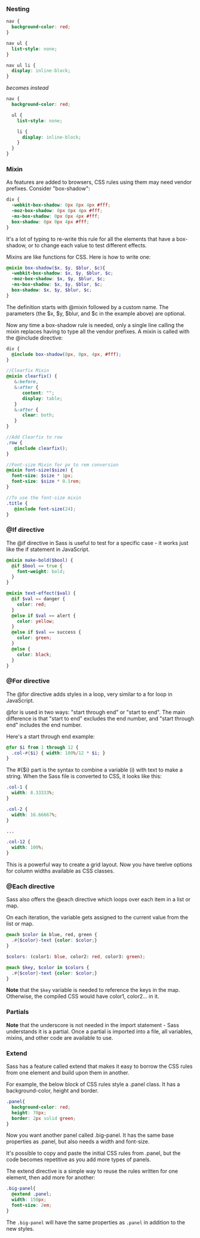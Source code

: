 ### Nesting

```css
nav {
  background-color: red;
}

nav ul {
  list-style: none;
}

nav ul li {
  display: inline-block;
}
```
_becomes instead_

```scss
nav {
  background-color: red;

  ul {
    list-style: none;

    li {
      display: inline-block;
    }
  }
}
```

### Mixin
 As features are added to browsers, CSS rules using them may need vendor prefixes. Consider "box-shadow":

```css
div {
  -webkit-box-shadow: 0px 0px 4px #fff;
  -moz-box-shadow: 0px 0px 4px #fff;
  -ms-box-shadow: 0px 0px 4px #fff;
  box-shadow: 0px 0px 4px #fff;
}
```

It's a lot of typing to re-write this rule for all the elements that have a box-shadow, or to change each value to test 
different effects.

Mixins are like functions for CSS. Here is how to write one:

```scss
@mixin box-shadow($x, $y, $blur, $c){
  -webkit-box-shadow: $x, $y, $blur, $c;
  -moz-box-shadow: $x, $y, $blur, $c;
  -ms-box-shadow: $x, $y, $blur, $c;
  box-shadow: $x, $y, $blur, $c;
}
```

The definition starts with @mixin followed by a custom name. The parameters (the $x, $y, $blur, and $c in the example above) 
are optional.

Now any time a box-shadow rule is needed, only a single line calling the mixin replaces having to type all the vendor prefixes. 
A mixin is called with the @include directive:

```scss
div {
  @include box-shadow(0px, 0px, 4px, #fff);
}
```

```scss
//Clearfix Mixin
@mixin clearfix() { 
   &:before,
   &:after {
      content: "";
      display: table;
   }
   &:after {
      clear: both;
   }
}

//Add Clearfix to row
.row {
   @include clearfix();
}
```

```scss
//Font-size Mixin for px to rem conversion
@mixin font-size($size) {
  font-size: $size * 1px;
  font-size: $size * 0.1rem;
}

//To use the font-size mixin
.title {
   @include font-size(24);
}
```

### @If directive

The @if directive in Sass is useful to test for a specific case - it works just like the if statement in JavaScript.

```scss
@mixin make-bold($bool) {
  @if $bool == true {
    font-weight: bold;
  }
}
```

```scss
@mixin text-effect($val) {
  @if $val == danger {
    color: red;
  }
  @else if $val == alert {
    color: yellow;
  }
  @else if $val == success {
    color: green;
  }
  @else {
    color: black;
  }
}
```

### @For directive

The @for directive adds styles in a loop, very similar to a for loop in JavaScript.

@for is used in two ways: "start through end" or "start to end". The main difference is that "start to end" excludes the 
end number, and "start through end" includes the end number.

Here's a start through end example:

```scss
@for $i from 1 through 12 {
  .col-#{$i} { width: 100%/12 * $i; }
}
```

The #{$i} part is the syntax to combine a variable (i) with text to make a string. When the Sass file is converted to CSS, 
it looks like this:

```css
.col-1 {
  width: 8.33333%;
}

.col-2 {
  width: 16.66667%;
}

...

.col-12 {
  width: 100%;
}
```
This is a powerful way to create a grid layout. Now you have twelve options for column widths available as CSS classes.

### @Each directive

Sass also offers the @each directive which loops over each item in a list or map.

On each iteration, the variable gets assigned to the current value from the list or map.

```scss
@each $color in blue, red, green {
  .#{$color}-text {color: $color;}
}
```

```scss
$colors: (color1: blue, color2: red, color3: green);

@each $key, $color in $colors {
  .#{$color}-text {color: $color;}
}
```

**Note** that the `$key` variable is needed to reference the keys in the map. Otherwise, the compiled CSS would have color1, color2... in it.


### Partials

**Note** that the underscore is not needed in the import statement - Sass understands it is a partial. Once a partial is imported into a file, all variables, mixins, and other code are available to use.

### Extend

Sass has a feature called extend that makes it easy to borrow the CSS rules from one element and build upon them in another.

For example, the below block of CSS rules style a .panel class. It has a background-color, height and border.

```scss
.panel{
  background-color: red;
  height: 70px;
  border: 2px solid green;
}
```

Now you want another panel called .big-panel. It has the same base properties as .panel, but also needs a width and font-size.

It's possible to copy and paste the initial CSS rules from .panel, but the code becomes repetitive as you add more types of panels.

The extend directive is a simple way to reuse the rules written for one element, then add more for another:
```scss
.big-panel{
  @extend .panel;
  width: 150px;
  font-size: 2em;
}
```
The `.big-panel` will have the same properties as `.panel` in addition to the new styles.
